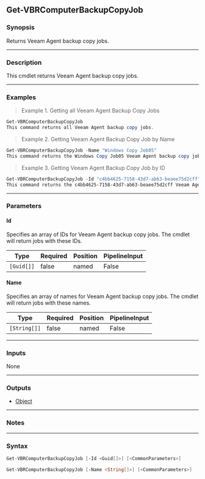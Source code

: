 Get-VBRComputerBackupCopyJob
----------------------------

### Synopsis
Returns Veeam Agent backup copy jobs.

---

### Description

This cmdlet returns Veeam Agent backup copy jobs.

---

### Examples
> Example 1. Getting all Veeam Agent Backup Copy Jobs

```PowerShell
Get-VBRComputerBackupCopyJob
This command returns all Veeam Agent backup copy jobs.
```
> Example 2. Getting Veeam Agent Backup Copy Job by Name

```PowerShell
Get-VBRComputerBackupCopyJob -Name "Windows Copy Job05"
This command returns the Windows Copy Job05 Veeam Agent backup copy job.
```
> Example 3. Getting Veeam Agent Backup Copy Job by ID

```PowerShell
Get-VBRComputerBackupCopyJob -Id "c4bb4625-7158-43d7-ab63-beaee75d2cff"
This command returns the c4bb4625-7158-43d7-ab63-beaee75d2cff Veeam Agent backup copy job.
```

---

### Parameters
#### **Id**
Specifies an array of IDs for Veeam Agent backup copy jobs. The cmdlet will return jobs with these IDs.

|Type      |Required|Position|PipelineInput|
|----------|--------|--------|-------------|
|`[Guid[]]`|false   |named   |False        |

#### **Name**
Specifies an array of names for Veeam Agent backup copy jobs. The cmdlet will return jobs with these names.

|Type        |Required|Position|PipelineInput|
|------------|--------|--------|-------------|
|`[String[]]`|false   |named   |False        |

---

### Inputs
None

---

### Outputs
* [Object](https://learn.microsoft.com/en-us/dotnet/api/System.Object)

---

### Notes

---

### Syntax
```PowerShell
Get-VBRComputerBackupCopyJob [-Id <Guid[]>] [<CommonParameters>]
```
```PowerShell
Get-VBRComputerBackupCopyJob [-Name <String[]>] [<CommonParameters>]
```
